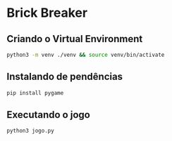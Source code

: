 # Brick Breaker

## Criando o Virtual Environment

```bash
python3 -m venv ./venv && source venv/bin/activate
```

## Instalando de pendências

```bash
pip install pygame
```

## Executando o jogo

```bash
python3 jogo.py
```

